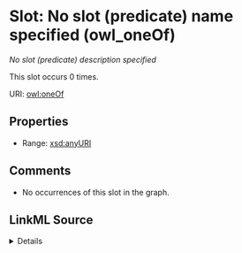 

# Slot: No slot (predicate) name specified (owl_oneOf)


_No slot (predicate) description specified_






This slot occurs 0 times.


URI: [owl:oneOf](http://www.w3.org/2002/07/owl#oneOf)



<!-- no inheritance hierarchy -->








## Properties

* Range: [xsd:anyURI](http://www.w3.org/2001/XMLSchema#anyURI)





## Comments

* No occurrences of this slot in the graph.



## LinkML Source

<details>

```yaml
name: owl_oneOf
annotations:
  count:
    tag: count
    value: 0
description: No slot (predicate) description specified
title: No slot (predicate) name specified
comments:
- No occurrences of this slot in the graph.
from_schema: hydrology-kg
rank: 1000
domain: owl_oneOf
slot_uri: owl:oneOf
alias: owl_oneOf
range: uri

```
</details>